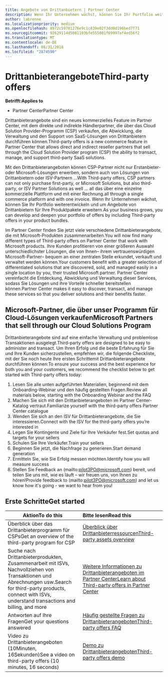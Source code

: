 ```yaml
---
title: Angebote von Drittanbietern | Partner Center
description: Wenn Ihr Unternehmen wächst, können Sie Ihr Portfolio weiterentwickeln und um Angebote von Drittanbietern für Ihre Produktpakete erweitern.
author: labrenne
ms.localizationpriority: medium
ms.openlocfilehash: 8972c59781276e9c1c839e02f3dd0d196bed7f71
ms.sourcegitcommit: 92629114d5081103bfe555081f69997af4ed56f2
ms.translationtype: MT
ms.contentlocale: de-DE
ms.lasthandoff: 08/31/2018
ms.locfileid: "2874590"
---
```

# <a name="third-party-offers"></a><span data-ttu-id="a082d-103">Drittanbieterangebote</span><span class="sxs-lookup"><span data-stu-id="a082d-103">Third-party offers</span></span> 

**<span data-ttu-id="a082d-104">Betrifft:</span><span class="sxs-lookup"><span data-stu-id="a082d-104">Applies to</span></span>**

- <span data-ttu-id="a082d-105">Partner Center</span><span class="sxs-lookup"><span data-stu-id="a082d-105">Partner Center</span></span>

<span data-ttu-id="a082d-106">Drittanbieterangebote sind ein neues kommerzielles Feature im Partner Center, mit dem direkte und indirekte Händlerpartner, die über das Cloud Solution Provider-Programm (CSP) verkaufen, die Abwicklung, die Verwaltung und den Support von SaaS-Lösungen von Drittanbietern durchführen können.</span><span class="sxs-lookup"><span data-stu-id="a082d-106">Third-party offers is a new commerce feature in Partner Center that allows direct and indirect reseller partners that sell through the Cloud Solution Provider program (CSP) the ability to transact, manage, and support third-party SaaS solutions.</span></span>  

<span data-ttu-id="a082d-107">Mit den Drittanbieterangeboten können CSP-Partner nicht nur Erstanbieter- oder Microsoft-Lösungen erwerben, sondern auch von Lösungen von Drittanbietern oder ISV-Partnern …</span><span class="sxs-lookup"><span data-stu-id="a082d-107">With Third-party offers, CSP partners can not only purchase first-party, or Microsoft Solutions, but also third-party, or ISV Partner Solutions as well …</span></span> <span data-ttu-id="a082d-108">all das über eine einzelne kommerzielle Plattform und mit einer Rechnung.</span><span class="sxs-lookup"><span data-stu-id="a082d-108">all through a single commerce platform and with one invoice.</span></span>  <span data-ttu-id="a082d-109">Wenn Ihr Unternehmen wächst, können Sie Ihr Portfolio weiterentwickeln und um Angebote von Drittanbietern für Ihre Produktpakete erweitern.</span><span class="sxs-lookup"><span data-stu-id="a082d-109">As your business grows, you can develop and deepen your portfolio of offers by including Third-party offers in your product bundles.</span></span> 

<span data-ttu-id="a082d-110">Im Partner Center finden Sie jetzt viele verschiedene Drittanbieterangebote, die mit Microsoft-Produkten zusammenarbeiten.</span><span class="sxs-lookup"><span data-stu-id="a082d-110">You will now find many different types of Third-party offers on Partner Center that work with Microsoft products.</span></span> <span data-ttu-id="a082d-111">Ihre Kunden profitieren von einer größeren Auswahl unterschiedlichster Lösungen, die von Ihnen– ihrem vertrauenswürdigen Microsoft-Partner– bequem an einer zentralen Stelle erkundet, verkauft und verwaltet werden können.</span><span class="sxs-lookup"><span data-stu-id="a082d-111">Your customers benefit with a greater selection of differentiated solutions that are discovered, sold, and managed easily in a single location by you, their trusted Microsoft partner.</span></span> <span data-ttu-id="a082d-112">Partner Center vereinfacht die Entdeckung, Abwicklung und Verwaltung dieser Services, sodass Sie Lösungen und ihre Vorteile schneller bereitstellen können.</span><span class="sxs-lookup"><span data-stu-id="a082d-112">Partner Center makes it easy to discover, transact, and manage these services so that you deliver solutions and their benefits faster.</span></span>

## <a name="microsoft-partners-that-sell-through-our-cloud-solutions-program"></a><span data-ttu-id="a082d-113">Microsoft-Partner, die über unser Programm für Cloud-Lösungen verkaufen</span><span class="sxs-lookup"><span data-stu-id="a082d-113">Microsoft Partners that sell through our Cloud Solutions Program</span></span>

<span data-ttu-id="a082d-114">Drittanbieterangebote sind auf eine einfache Verwaltung und problemlose Transaktionen ausgelegt.</span><span class="sxs-lookup"><span data-stu-id="a082d-114">Third-party offers are designed to be easy to administer and transact.</span></span>  <span data-ttu-id="a082d-115">Um Ihren Erfolg und die beste Erfahrung für Sie und Ihre Kunden sicherzustellen, empfehlen wir, die folgende Checkliste, mit der Sie noch heute Ihre ersten Schrittemit Drittanbieterangebote durchführen können:</span><span class="sxs-lookup"><span data-stu-id="a082d-115">To ensure your success and the best experience for both you and your customers, we recommend the checklist below to get started with Third-party offers today:</span></span>

1. <span data-ttu-id="a082d-116">Lesen Sie alle unten aufgeführten Materialien, beginnend mit dem Onboarding-Webinar und den häufig gestellten Fragen.</span><span class="sxs-lookup"><span data-stu-id="a082d-116">Review all materials below, starting with the Onboarding Webinar and the FAQ</span></span>
2. <span data-ttu-id="a082d-117">Machen Sie sich mit den Drittanbieterangeboten im Partner Center-Katalog vertraut.</span><span class="sxs-lookup"><span data-stu-id="a082d-117">Familiarize yourself with the third-party offers Partner Center catalogue</span></span>
3. <span data-ttu-id="a082d-118">Wenden Sie sich an den ISV für Drittanbieterangebote, die Sie interessieren.</span><span class="sxs-lookup"><span data-stu-id="a082d-118">Connect with the ISV for the third-party offers you’re interested in</span></span>
4. <span data-ttu-id="a082d-119">Legen Sie Kontingente und Ziele für Ihre Verkäufer fest.</span><span class="sxs-lookup"><span data-stu-id="a082d-119">Set quotas and targets for your sellers</span></span>
5. <span data-ttu-id="a082d-120">Schulen Sie Ihre Verkäufer.</span><span class="sxs-lookup"><span data-stu-id="a082d-120">Train your sellers</span></span>
6. <span data-ttu-id="a082d-121">Beginnen Sie jetzt, die Nachfrage zu generieren.</span><span class="sxs-lookup"><span data-stu-id="a082d-121">Start demand generation</span></span>
7. <span data-ttu-id="a082d-122">Ermitteln Sie, wie Sie Erfolg messen möchten.</span><span class="sxs-lookup"><span data-stu-id="a082d-122">Identify how you will measure success</span></span>
8. <span data-ttu-id="a082d-123">Stellen Sie Feedback an (mailto:pilot3PO@microsoft.com) bereit, und teilen Sie uns mit, wie es läuft – wir freuen uns, von Ihnen zu hören!</span><span class="sxs-lookup"><span data-stu-id="a082d-123">Provide feedback to (mailto:pilot3PO@microsoft.com) and let us know how it's going - we want to hear from you!</span></span>

## <a name="get-started"></a><span data-ttu-id="a082d-124">Erste Schritte</span><span class="sxs-lookup"><span data-stu-id="a082d-124">Get started</span></span> 

|**<span data-ttu-id="a082d-125">Aktion</span><span class="sxs-lookup"><span data-stu-id="a082d-125">To do this</span></span>**   |**<span data-ttu-id="a082d-126">Bitte lesen</span><span class="sxs-lookup"><span data-stu-id="a082d-126">Read this</span></span>**   |
|------------------|:--------------------|
|<span data-ttu-id="a082d-127">Überblick über das Drittanbieterprogramm für CSPs</span><span class="sxs-lookup"><span data-stu-id="a082d-127">Get an overview of the third-party program for CSP</span></span>  |[<span data-ttu-id="a082d-128">Überblick über Drittanbieterressourcen</span><span class="sxs-lookup"><span data-stu-id="a082d-128">Third-party assets overview</span></span>]( http://assetsprod.microsoft.com/mpn/third-party-offers-overview.pptx)|
|<span data-ttu-id="a082d-129">Suche nach Drittanbieterprodukten, Zusammenarbeit mit ISVs, Nachvollziehen von Transaktionen und Abrechnungen usw.</span><span class="sxs-lookup"><span data-stu-id="a082d-129">Search for third-party products, connect with ISVs, understand transactions and billing, and more</span></span>| [<span data-ttu-id="a082d-130">Weitere Informationen zu Drittanbieterangeboten im Partner Center</span><span class="sxs-lookup"><span data-stu-id="a082d-130">Learn about Third-party offers in Partner Center</span></span>](third-party-help.md) |
|<span data-ttu-id="a082d-131">Antworten auf Ihre Fragen</span><span class="sxs-lookup"><span data-stu-id="a082d-131">Get your questions answered</span></span>| [<span data-ttu-id="a082d-132">Häufig gestellte Fragen zu Drittanbieterangeboten</span><span class="sxs-lookup"><span data-stu-id="a082d-132">Third-party offers FAQ</span></span>](http://assetsprod.microsoft.com/mpn/third-party-offers-faq.docx) |
|<span data-ttu-id="a082d-133">Video zu Drittanbieterangeboten (10Minuten, 16Sekunden)</span><span class="sxs-lookup"><span data-stu-id="a082d-133">See a video on third-party offers (10 minutes, 16 seconds)</span></span>   |[<span data-ttu-id="a082d-134">Demo zu Drittanbieterangeboten</span><span class="sxs-lookup"><span data-stu-id="a082d-134">Third-party offers demo</span></span>](http://assetsprod.microsoft.com/mpn/third-party-offers-demo.wma)|



